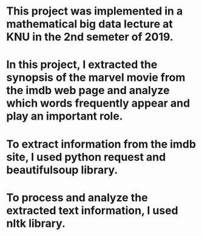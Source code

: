 # This project was implemented in a mathematical big data lecture at KNU in the 2nd semeter of 2019.
# In this project, I extracted the synopsis of the marvel movie from the imdb web page and analyze which words frequently appear and play an important role.
# To extract information from the imdb site, I used python request and beautifulsoup library.
# To process and analyze the extracted text information, I used nltk library.